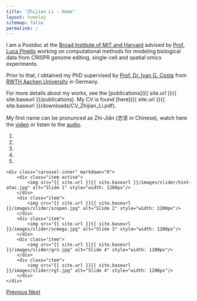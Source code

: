 ```yaml
---
title: "Zhijian Li - Home"
layout: homelay
sitemap: false
permalink: /
---
```


I am a Postdoc at the [Broad Institute of MIT and Harvard](https://www.broadinstitute.org/) advised by [Prof. Luca Pinello](https://main.pinellolab.partners.org/) working on computational methods for modeling biological data from CRISPR genome editing, single-cell and spatial omics experiments. 

Prior to that, I obtained my PhD supervised by [Prof. Dr. Ivan G. Costa](http://www.costalab.org/) from [RWTH Aachen University](https://www.rwth-aachen.de/) in Germany. 

For more details about my works, see the [publications]({{ site.url }}{{ site.baseurl }}/publications). My CV is found [here]({{ site.url }}{{ site.baseurl }}/downloads/CV_Zhijian_Li.pdf).

My first name can be pronunced as Zhì-Jiān (志坚 in Chinese), watch here the [video](https://www.youtube.com/watch?v=3hE6LfUJ2ew) or listen to the [audio](https://en-audio.howtopronounce.com/15786451205e18368020d5b.mp3).


<div markdown="0" id="carousel" class="carousel slide" data-ride="carousel" data-interval="4000" data-pause="hover">
    <ol class="carousel-indicators">
        <li data-target="#carousel" data-slide-to="0" class="active"></li>
        <li data-target="#carousel" data-slide-to="1"></li>
        <li data-target="#carousel" data-slide-to="2"></li>
        <li data-target="#carousel" data-slide-to="3"></li>
        <li data-target="#carousel" data-slide-to="4"></li>
    </ol>

    <div class="carousel-inner" markdown="0">
        <div class="item active">
            <img src="{{ site.url }}{{ site.baseurl }}/images/slider/hint-atac.jpg" alt="Slide 1" style="width: 1200px"/>
        </div>
        <div class="item">
            <img src="{{ site.url }}{{ site.baseurl }}/images/slider/scopen.jpg" alt="Slide 2" style="width: 1200px"/>
        </div>
        <div class="item">
            <img src="{{ site.url }}{{ site.baseurl }}/images/slider/scmega.jpg" alt="Slide 3" style="width: 1200px"/>
        </div>
        <div class="item">
            <img src="{{ site.url }}{{ site.baseurl }}/images/slider/grn.jpg" alt="Slide 4" style="width: 1200px"/>
        </div>     
        <div class="item">
            <img src="{{ site.url }}{{ site.baseurl }}/images/slider/rgt.jpg" alt="Slide 4" style="width: 1200px"/>
        </div>  
    </div>

  <a class="left carousel-control" href="#carousel" role="button" data-slide="prev">
    <span class="glyphicon glyphicon-chevron-left" aria-hidden="true"></span>
    <span class="sr-only">Previous</span>
  </a>

  <a class="right carousel-control" href="#carousel" role="button" data-slide="next">
    <span class="glyphicon glyphicon-chevron-right" aria-hidden="true"></span>
    <span class="sr-only">Next</span>
  </a>

</div>

<!--
<figure class="fourth">
  <img src="{{ site.url }}{{ site.baseurl }}/images/logopic/Logo_Leiden.jpg" style="width: 210px">
  <img src="{{ site.url }}{{ site.baseurl }}/images/logopic/Logo_Nanofront.jpg" style="width: 110px">
  <img src="{{ site.url }}{{ site.baseurl }}/images/logopic/Logo_NWO.jpg" style="width: 120px">
  <img src="{{ site.url }}{{ site.baseurl }}/images/logopic/Logo_ERC.jpg" style="width: 110px">
</figure>
-->
